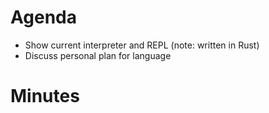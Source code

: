 # Agenda

- Show current interpreter and REPL (note: written in Rust)
- Discuss personal plan for language

# Minutes
